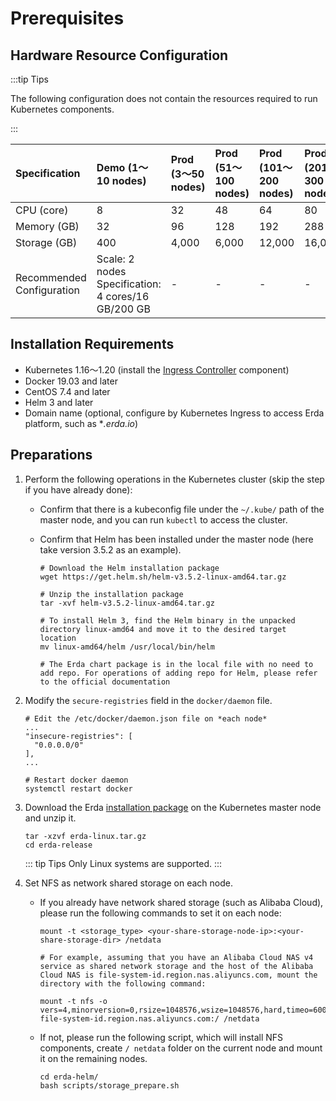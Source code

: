 # Prerequisites

## Hardware Resource Configuration

:::tip Tips

The following configuration does not contain the resources required to run Kubernetes components.

:::

| Specification | Demo (1～10 nodes)  | Prod (3～50 nodes)  | Prod (51～100 nodes)  | Prod (101～200 nodes)  | Prod (201～300 nodes)  |
| :------------ | :---------------------------------------- | :----------------- | :------------------- | :-------------------- | :-------------------- |
| CPU (core)  | 8 | 32 | 48 | 64 | 80 |
| Memory (GB)  | 32 | 96 | 128 | 192 | 288 |
| Storage (GB)  | 400 | 4,000 | 6,000 | 12,000 | 16,000 |
| Recommended Configuration | Scale: 2 nodes <br>Specification: 4 cores/16 GB/200 GB |-|-|-|-|

## Installation Requirements

- Kubernetes 1.16～1.20 (install the [Ingress Controller](https://kubernetes.io/docs/concepts/services-networking/ingress-controllers/) component)
- Docker 19.03 and later
- CentOS 7.4 and later
- Helm 3 and later
- Domain name (optional, configure by Kubernetes Ingress to access Erda platform, such as **.erda.io*)

## Preparations

1. Perform the following operations in the Kubernetes cluster (skip the step if you have already done):

   * Confirm that there is a kubeconfig file under the `~/.kube/` path of the master node, and you can run `kubectl` to access the cluster.

   * Confirm that Helm has been installed under the master node (here take version 3.5.2 as an example).

      ```shell
      # Download the Helm installation package
      wget https://get.helm.sh/helm-v3.5.2-linux-amd64.tar.gz
      
      # Unzip the installation package
      tar -xvf helm-v3.5.2-linux-amd64.tar.gz
      
      # To install Helm 3, find the Helm binary in the unpacked directory linux-amd64 and move it to the desired target location
      mv linux-amd64/helm /usr/local/bin/helm
      
      # The Erda chart package is in the local file with no need to add repo. For operations of adding repo for Helm, please refer to the official documentation
      ```

2. Modify the `secure-registries` field in the `docker/daemon` file.

   ```shell
   # Edit the /etc/docker/daemon.json file on *each node*
   ...
   "insecure-registries": [
     "0.0.0.0/0"
   ],
   ...

   # Restart docker daemon
   systemctl restart docker
   ```

3. Download the Erda [installation package](https://github.com/erda-project/erda/releases) on the Kubernetes master node and unzip it.

   ```shell
   tar -xzvf erda-linux.tar.gz
   cd erda-release
   ```

   ::: tip Tips
   Only Linux systems are supported.
   :::

4. Set NFS as network shared storage on each node.

   * If you already have network shared storage (such as Alibaba Cloud), please run the following commands to set it on each node:

      ```shell
      mount -t <storage_type> <your-share-storage-node-ip>:<your-share-storage-dir> /netdata

      # For example, assuming that you have an Alibaba Cloud NAS v4 service as shared network storage and the host of the Alibaba Cloud NAS is file-system-id.region.nas.aliyuncs.com, mount the directory with the following command:

      mount -t nfs -o vers=4,minorversion=0,rsize=1048576,wsize=1048576,hard,timeo=600,retrans=2,noresvport file-system-id.region.nas.aliyuncs.com:/ /netdata
      ```

   * If not, please run the following script, which will install NFS components, create `/ netdata` folder on the current node and mount it on the remaining nodes.

      ```shell
      cd erda-helm/
      bash scripts/storage_prepare.sh
      ```
